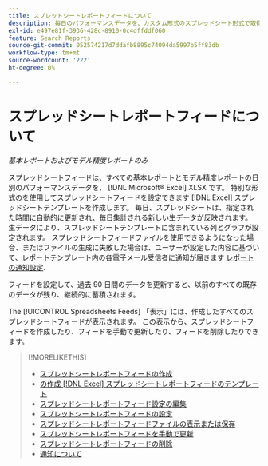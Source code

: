 ```yaml
---
title: スプレッドシートレポートフィードについて
description: 毎日のパフォーマンスデータを、カスタム形式のスプレッドシート形式で取得する方法について説明します。
exl-id: e497e81f-3936-428c-8910-0c4dffddf060
feature: Search Reports
source-git-commit: 052574217d7ddafb8895c74094da5997b5ff83db
workflow-type: tm+mt
source-wordcount: '222'
ht-degree: 0%

---
```


# スプレッドシートレポートフィードについて

*基本レポートおよびモデル精度レポートのみ*

スプレッドシートフィードは、すべての基本レポートとモデル精度レポートの日別のパフォーマンスデータを、 [!DNL Microsoft® Excel] XLSX です。 特別な形式のを使用してスプレッドシートフィードを設定できます [!DNL Excel] スプレッドシートテンプレートを作成します。 毎日、スプレッドシートは、指定された時間に自動的に更新され、毎日集計される新しい生データが反映されます。 生データにより、スプレッドシートテンプレートに含まれている列とグラフが設定されます。 スプレッドシートフィードファイルを使用できるようになった場合、またはファイルの生成に失敗した場合は、ユーザーが設定した内容に基づいて、レポートテンプレート内の各電子メール受信者に通知が届きます [レポートの通知設定](/help/search-social-commerce/notifications/notification-about.md).

フィードを設定して、過去 90 日間のデータを更新すると、以前のすべての既存のデータが残り、継続的に蓄積されます。

The [!UICONTROL Spreadsheets Feeds] 「表示」には、作成したすべてのスプレッドシートフィードが表示されます。 この表示から、スプレッドシートフィードを作成したり、フィードを手動で更新したり、フィードを削除したりできます。

>[!MORELIKETHIS]
>
>* [スプレッドシートレポートフィードの作成](spreadsheet-feed-create.md)
>* [の作成 [!DNL Excel] スプレッドシートレポートフィードのテンプレート](spreadsheet-feed-create-excel-template.md)
>* [スプレッドシートレポートフィード設定の編集](spreadsheet-feed-edit.md)
>* [スプレッドシートレポートフィードの設定](spreadsheet-feed-settings.md)
>* [スプレッドシートレポートフィードファイルの表示または保存](spreadsheet-feed-view-or-save.md)
>* [スプレッドシートレポートフィードを手動で更新](spreadsheet-feed-refresh.md)
>* [スプレッドシートレポートフィードの削除](spreadsheet-feed-delete.md)
>* [通知について](/help/search-social-commerce/notifications/notification-about.md)
